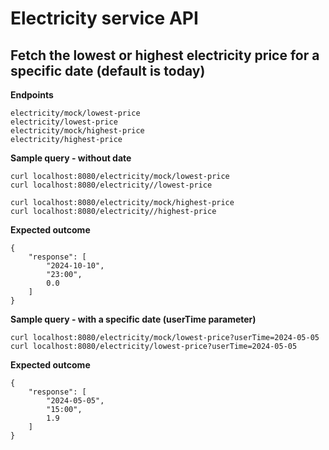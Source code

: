 # Electricity service API

## Fetch the lowest or highest electricity price for a specific date (default is today)
**Endpoints**
```
electricity/mock/lowest-price
electricity/lowest-price
electricity/mock/highest-price
electricity/highest-price
```

**Sample query - without date**
```
curl localhost:8080/electricity/mock/lowest-price
curl localhost:8080/electricity//lowest-price

curl localhost:8080/electricity/mock/highest-price
curl localhost:8080/electricity//highest-price
```

**Expected outcome**
```
{
    "response": [
        "2024-10-10",
        "23:00",
        0.0
    ]
}
```

**Sample query - with a specific date (userTime parameter)**
```
curl localhost:8080/electricity/mock/lowest-price?userTime=2024-05-05
curl localhost:8080/electricity/lowest-price?userTime=2024-05-05
```

**Expected outcome**
```
{
    "response": [
        "2024-05-05",
        "15:00",
        1.9
    ]
}
```
